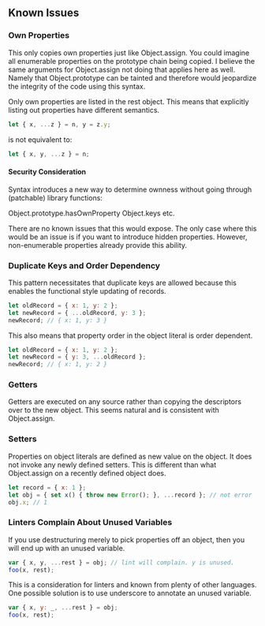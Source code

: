 Known Issues
------------

### Own Properties

This only copies own properties just like Object.assign. You could imagine all enumerable properties on the prototype chain being copied. I believe the same arguments for Object.assign not doing that applies here as well. Namely that Object.prototype can be tainted and therefore would jeopardize the integrity of
the code using this syntax.

Only own properties are listed in the rest object. This means that explicitly listing out properties have different semantics.

```javascript
let { x, ...z } = n, y = z.y;
```
is not equivalent to:
```javascript
let { x, y, ...z } = n;
```

#### Security Consideration

Syntax introduces a new way to determine ownness without going through (patchable) library functions:

Object.prototype.hasOwnProperty
Object.keys
etc.

There are no known issues that this would expose. The only case where this would be an issue is if you want to introduce hidden properties. However, non-enumerable properties already provide this ability.

### Duplicate Keys and Order Dependency

This pattern necessitates that duplicate keys are allowed because this enables the functional style updating of records.

```javascript
let oldRecord = { x: 1, y: 2 };
let newRecord = { ...oldRecord, y: 3 };
newRecord; // { x: 1, y: 3 }
```

This also means that property order in the object literal is order dependent.

```javascript
let oldRecord = { x: 1, y: 2 };
let newRecord = { y: 3, ...oldRecord };
newRecord; // { x: 1, y: 2 }
```

### Getters

Getters are executed on any source rather than copying the descriptors over to the new object. This seems natural and is consistent with Object.assign.

### Setters

Properties on object literals are defined as new value on the object. It does not invoke any newly defined setters. This is different than what Object.assign on a recently defined object does.

```javascript
let record = { x: 1 };
let obj = { set x() { throw new Error(); }, ...record }; // not error
obj.x; // 1
```

### Linters Complain About Unused Variables

If you use destructuring merely to pick properties off an object, then you will end up with an unused variable.

```javascript
var { x, y, ...rest } = obj; // lint will complain. y is unused.
foo(x, rest);
```

This is a consideration for linters and known from plenty of other languages. One possible solution is to use underscore to annotate an unused variable.

```javascript
var { x, y: _, ...rest } = obj;
foo(x, rest);
```
